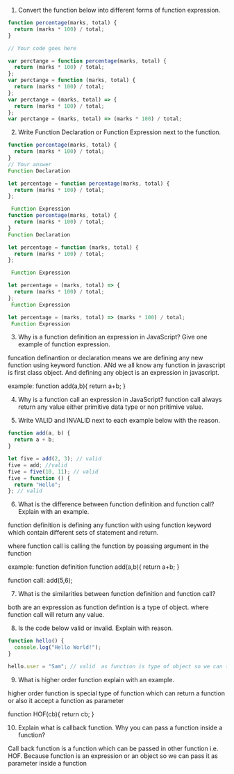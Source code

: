 1. Convert the function below into different forms of function expression.

```js
function percentage(marks, total) {
  return (marks * 100) / total;
}

// Your code goes here

var perctange = function percentage(marks, total) {
  return (marks * 100) / total;
};
var perctange = function (marks, total) {
  return (marks * 100) / total;
};
var perctange = (marks, total) => {
  return (marks * 100) / total;
};
var perctange = (marks, total) => (marks * 100) / total;
```

2. Write Function Declaration or Function Expression next to the function.

```js
function percentage(marks, total) {
  return (marks * 100) / total;
}
// Your answer
Function Declaration

```

```js
let percentage = function percentage(marks, total) {
  return (marks * 100) / total;
};

 Function Expression
function percentage(marks, total) {
  return (marks * 100) / total;
}
Function Declaration
```

```js
let percentage = function (marks, total) {
  return (marks * 100) / total;
};

 Function Expression
```

```js
let percentage = (marks, total) => {
  return (marks * 100) / total;
};
 Function Expression
```

```js
let percentage = (marks, total) => (marks * 100) / total;
 Function Expression
```

3. Why is a function definition an expression in JavaScript? Give one example of function expression.

funcation definantion or declaration means we are defining any new function using keyword function. ANd we all know any function in javascript is first class object. And defining any object is an expression in javascript.

example:
function add(a,b){
return a+b;
}

4. Why is a function call an expression in JavaScript?
   function call always return any value either primitive data type or non pritimive value.

5. Write VALID and INVALID next to each example below with the reason.

```js
function add(a, b) {
  return a + b;
}

let five = add(2, 3); // valid
five = add; //valid
five = five(10, 11); // valid
five = function () {
  return "Hello";
}; // valid
```

6. What is the difference between function definition and function call? Explain with an example.

function definition is defining any function with using function keyword which contain different sets of statement and return.

where function call is calling the function by poassing argument in the function

example:
function definition
function add(a,b){
return a+b;
}

function call:
add(5,6);

7. What is the similarities between function definition and function call?

both are an expression as function defintion is a type of object. where function call will return any value.

8. Is the code below valid or invalid. Explain with reason.

```js
function hello() {
  console.log("Hello World!");
}

hello.user = "Sam"; // valid  as function is type of object so we can treat it as an object
```

9. What is higher order function explain with an example.

higher order function is special type of function which can return a function or also it accept a function as parameter

function HOF(cb){
return cb;
}

10. Explain what is callback function. Why you can pass a function inside a function?

Call back function is a function which can be passed in other function i.e. HOF. Because function is an expression or an object so we can pass it as parameter inside a function
